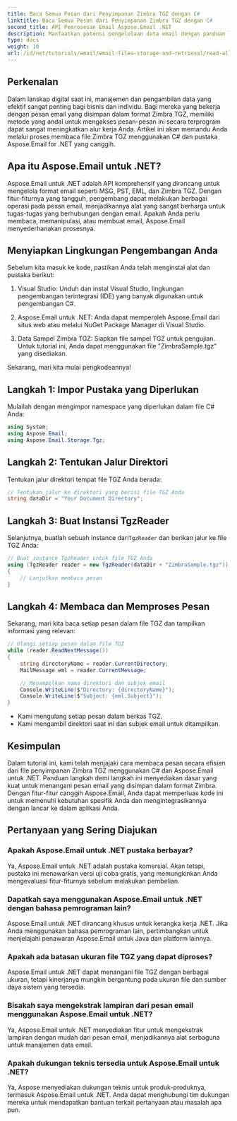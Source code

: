 ```yaml
---
title: Baca Semua Pesan dari Penyimpanan Zimbra TGZ dengan C#
linktitle: Baca Semua Pesan dari Penyimpanan Zimbra TGZ dengan C#
second_title: API Pemrosesan Email Aspose.Email .NET
description: Manfaatkan potensi pengelolaan data email dengan panduan langkah demi langkah kami tentang membaca file Zimbra TGZ menggunakan C# dan pustaka Aspose.Email untuk .NET. Tutorial ini akan membantu Anda mengakses dan memproses pesan email secara efisien.
type: docs
weight: 10
url: /id/net/tutorials/email/email-files-storage-and-retrieval/read-all-messages-from-zimbra-tgz-storage/
---
```

## Perkenalan

Dalam lanskap digital saat ini, manajemen dan pengambilan data yang efektif sangat penting bagi bisnis dan individu. Bagi mereka yang bekerja dengan pesan email yang disimpan dalam format Zimbra TGZ, memiliki metode yang andal untuk mengakses pesan-pesan ini secara terprogram dapat sangat meningkatkan alur kerja Anda. Artikel ini akan memandu Anda melalui proses membaca file Zimbra TGZ menggunakan C# dan pustaka Aspose.Email for .NET yang canggih.

## Apa itu Aspose.Email untuk .NET?

Aspose.Email untuk .NET adalah API komprehensif yang dirancang untuk mengelola format email seperti MSG, PST, EML, dan Zimbra TGZ. Dengan fitur-fiturnya yang tangguh, pengembang dapat melakukan berbagai operasi pada pesan email, menjadikannya alat yang sangat berharga untuk tugas-tugas yang berhubungan dengan email. Apakah Anda perlu membaca, memanipulasi, atau membuat email, Aspose.Email menyederhanakan prosesnya.

## Menyiapkan Lingkungan Pengembangan Anda

Sebelum kita masuk ke kode, pastikan Anda telah menginstal alat dan pustaka berikut:

1. Visual Studio: Unduh dan instal Visual Studio, lingkungan pengembangan terintegrasi (IDE) yang banyak digunakan untuk pengembangan C#.

2. Aspose.Email untuk .NET: Anda dapat memperoleh Aspose.Email dari situs web atau melalui NuGet Package Manager di Visual Studio.

3. Data Sampel Zimbra TGZ: Siapkan file sampel TGZ untuk pengujian. Untuk tutorial ini, Anda dapat menggunakan file "ZimbraSample.tgz" yang disediakan.

Sekarang, mari kita mulai pengkodeannya!

## Langkah 1: Impor Pustaka yang Diperlukan

Mulailah dengan mengimpor namespace yang diperlukan dalam file C# Anda:

```csharp
using System;
using Aspose.Email;
using Aspose.Email.Storage.Tgz;
```

## Langkah 2: Tentukan Jalur Direktori

Tentukan jalur direktori tempat file TGZ Anda berada:

```csharp
// Tentukan jalur ke direktori yang berisi file TGZ Anda
string dataDir = "Your Document Directory";
```

## Langkah 3: Buat Instansi TgzReader

 Selanjutnya, buatlah sebuah instance dari`TgzReader` dan berikan jalur ke file TGZ Anda:

```csharp
// Buat instance TgzReader untuk file TGZ Anda
using (TgzReader reader = new TgzReader(dataDir + "ZimbraSample.tgz"))
{
    // Lanjutkan membaca pesan
}
```

## Langkah 4: Membaca dan Memproses Pesan

Sekarang, mari kita baca setiap pesan dalam file TGZ dan tampilkan informasi yang relevan:

```csharp
// Ulangi setiap pesan dalam file TGZ
while (reader.ReadNextMessage())
{
    string directoryName = reader.CurrentDirectory;
    MailMessage eml = reader.CurrentMessage;

    // Menampilkan nama direktori dan subjek email
    Console.WriteLine($"Directory: {directoryName}");
    Console.WriteLine($"Subject: {eml.Subject}");
}
```

- Kami mengulang setiap pesan dalam berkas TGZ.
- Kami mengambil direktori saat ini dan subjek email untuk ditampilkan.


## Kesimpulan

Dalam tutorial ini, kami telah menjajaki cara membaca pesan secara efisien dari file penyimpanan Zimbra TGZ menggunakan C# dan Aspose.Email untuk .NET. Panduan langkah demi langkah ini menyediakan dasar yang kuat untuk menangani pesan email yang disimpan dalam format Zimbra. Dengan fitur-fitur canggih Aspose.Email, Anda dapat memperluas kode ini untuk memenuhi kebutuhan spesifik Anda dan mengintegrasikannya dengan lancar ke dalam aplikasi Anda.

## Pertanyaan yang Sering Diajukan

### Apakah Aspose.Email untuk .NET pustaka berbayar?
Ya, Aspose.Email untuk .NET adalah pustaka komersial. Akan tetapi, pustaka ini menawarkan versi uji coba gratis, yang memungkinkan Anda mengevaluasi fitur-fiturnya sebelum melakukan pembelian.

### Dapatkah saya menggunakan Aspose.Email untuk .NET dengan bahasa pemrograman lain?
Aspose.Email untuk .NET dirancang khusus untuk kerangka kerja .NET. Jika Anda menggunakan bahasa pemrograman lain, pertimbangkan untuk menjelajahi penawaran Aspose.Email untuk Java dan platform lainnya.

### Apakah ada batasan ukuran file TGZ yang dapat diproses?
Aspose.Email untuk .NET dapat menangani file TGZ dengan berbagai ukuran, tetapi kinerjanya mungkin bergantung pada ukuran file dan sumber daya sistem yang tersedia.

### Bisakah saya mengekstrak lampiran dari pesan email menggunakan Aspose.Email untuk .NET?
Ya, Aspose.Email untuk .NET menyediakan fitur untuk mengekstrak lampiran dengan mudah dari pesan email, menjadikannya alat serbaguna untuk manajemen data email.

### Apakah dukungan teknis tersedia untuk Aspose.Email untuk .NET?
Ya, Aspose menyediakan dukungan teknis untuk produk-produknya, termasuk Aspose.Email untuk .NET. Anda dapat menghubungi tim dukungan mereka untuk mendapatkan bantuan terkait pertanyaan atau masalah apa pun.